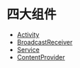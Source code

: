 # 四大组件

- [Activity](activity.md)
- [BroadcastReceiver](broadcastreceiver.md)
- [Service](service.md)
- [ContentProvider](contentprovider.md)
